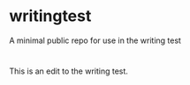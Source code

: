 # writingtest
A minimal public repo for use in the writing test
#
This is an edit to the writing test.
